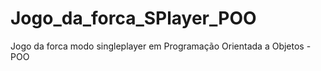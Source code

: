 # Jogo_da_forca_SPlayer_POO
Jogo da forca modo singleplayer em Programação Orientada a Objetos - POO
